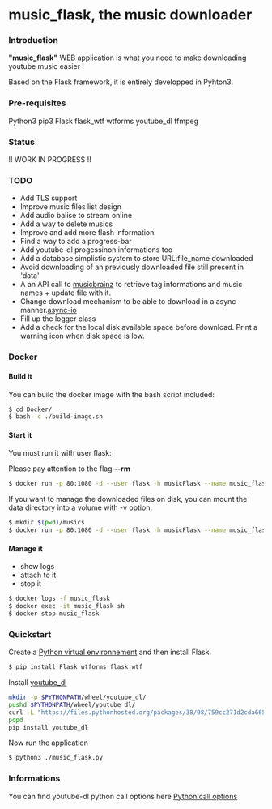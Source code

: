 # music_flask, the music downloader

### Introduction

<b>"music_flask"</b> WEB application is what you need to make downloading youtube music easier !

Based on the Flask framework, it is entirely developped in Pyhton3.

### Pre-requisites

<p>
  Python3
  pip3
  Flask
  flask_wtf
  wtforms
  youtube_dl
  ffmpeg
</p>

### Status

!! WORK IN PROGRESS !!

### TODO

- Add TLS support
- Improve music files list design
- Add audio balise to stream online
- Add a way to delete musics
- Improve and add more flash information
- Find a way to add a progress-bar
- Add youtube-dl progessinon informations too
- Add a database simplistic system to store URL:file_name downloaded
- Avoid downloading of an previously downloaded file still present in 'data'
- A an API call to [musicbrainz](https://musicbrainz.org/) to retrieve tag informations and music names + update file with it.
- Change download mechanism to be able to download in a async manner.[async-io](https://docs.python.org/3/library/asyncio.html)
- Fill up the logger class
- Add a check for the local disk available space before download. Print a warning icon when disk space is low.

### Docker

#### Build it

You can build the docker image with the bash script included:

```bash
$ cd Docker/
$ bash -c ./build-image.sh
```

#### Start it

You must run it with user flask:

<aside class="notice">
  Please pay attention to the flag <b>--rm</b>
</aside>

```bash
$ docker run -p 80:1080 -d --user flask -h musicFlask --name music_flask --rm music_flask:latest
```

If you want to manage the downloaded files on disk, you can mount the data directory into a volume
with -v option:

```bash
$ mkdir $(pwd)/musics
$ docker run -p 80:1080 -d --user flask -h musicFlask --name music_flask -v $(pwd)/musics:/home/flask/music_flask/data --rm music_flask:latest
```

#### Manage it

  - show logs
  - attach to it
  - stop it

```bash
$ docker logs -f music_flask
$ docker exec -it music_flask sh
$ docker stop music_flask
```


### Quickstart

Create a [Python virtual environnement](https://virtualenv.pypa.io/en/stable/ "Python virtualenv") and then install Flask.

```bash
$ pip install Flask wtforms flask_wtf
```

Install [youtube_dl](https://github.com/rg3/youtube-dl/blob/master/README.md#readme "Documentation youtube_dl")
```bash
mkdir -p $PYTHONPATH/wheel/youtube_dl/
pushd $PYTHONPATH/wheel/youtube_dl/
curl -L "https://files.pythonhosted.org/packages/38/98/759cc271d2cda665671a835689b3fb5c5dcd6a3a3cdaf81164dd270cb263/youtube_dl-2018.4.16-py2.py3-none-any.whl" -O
popd
pip install youtube_dl
```

Now run the application

```bash
$ python3 ./music_flask.py
```

### Informations

You can find youtube-dl python call options here [Python'call options](https://github.com/rg3/youtube-dl/blob/3e4cedf9e8cd3157df2457df7274d0c842421945/youtube_dl/YoutubeDL.py#L137-L312 "Options")
